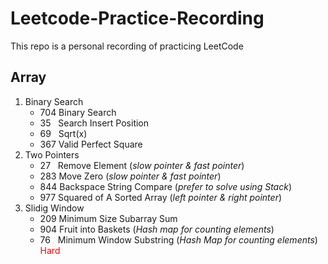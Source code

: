 # Leetcode-Practice-Recording
This repo is a personal recording of practicing LeetCode
## Array
1. Binary Search
   * 704 Binary Search
   * 35  &nbsp; Search Insert Position
   * 69  &nbsp; Sqrt(x)
   * 367 Valid Perfect Square
2. Two Pointers
   * 27  &nbsp; Remove Element (*slow pointer & fast pointer*)
   * 283 Move Zero (*slow pointer & fast pointer*)
   * 844 Backspace String Compare  (*prefer to solve using Stack*)
   * 977 Squared of A Sorted Array (*left pointer & right pointer*)
3. Slidig Window
   * 209 Minimum Size Subarray Sum
   * 904 Fruit into Baskets (*Hash map for counting elements*)
   * 76  &nbsp; Minimum Window Substring (*Hash Map for counting elements*) <font color=#FF0000>Hard</font>
